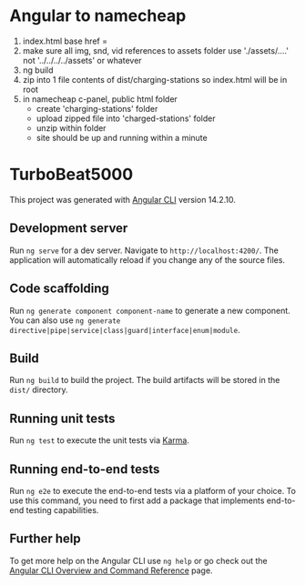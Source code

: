 # Angular to namecheap
1. index.html base href =     <base href="./">
2. make sure all img, snd, vid references to assets folder use './assets/....'
    not '../../../../assets' or whatever
3. ng build
4. zip into 1 file contents of dist/charging-stations so index.html will be in root
5. in namecheap c-panel, public html folder
      - create 'charging-stations' folder
      - upload zipped file into 'charged-stations' folder
      - unzip within folder
      - site should be up and running within a minute




# TurboBeat5000

This project was generated with [Angular CLI](https://github.com/angular/angular-cli) version 14.2.10.

## Development server

Run `ng serve` for a dev server. Navigate to `http://localhost:4200/`. The application will automatically reload if you change any of the source files.

## Code scaffolding

Run `ng generate component component-name` to generate a new component. You can also use `ng generate directive|pipe|service|class|guard|interface|enum|module`.

## Build

Run `ng build` to build the project. The build artifacts will be stored in the `dist/` directory.

## Running unit tests

Run `ng test` to execute the unit tests via [Karma](https://karma-runner.github.io).

## Running end-to-end tests

Run `ng e2e` to execute the end-to-end tests via a platform of your choice. To use this command, you need to first add a package that implements end-to-end testing capabilities.

## Further help

To get more help on the Angular CLI use `ng help` or go check out the [Angular CLI Overview and Command Reference](https://angular.io/cli) page.
